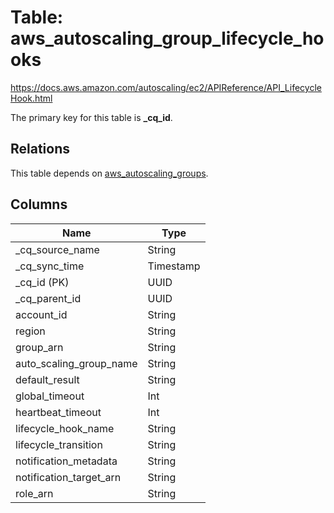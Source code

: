 # Table: aws_autoscaling_group_lifecycle_hooks

https://docs.aws.amazon.com/autoscaling/ec2/APIReference/API_LifecycleHook.html

The primary key for this table is **_cq_id**.

## Relations
This table depends on [aws_autoscaling_groups](aws_autoscaling_groups.md).

## Columns
| Name          | Type          |
| ------------- | ------------- |
|_cq_source_name|String|
|_cq_sync_time|Timestamp|
|_cq_id (PK)|UUID|
|_cq_parent_id|UUID|
|account_id|String|
|region|String|
|group_arn|String|
|auto_scaling_group_name|String|
|default_result|String|
|global_timeout|Int|
|heartbeat_timeout|Int|
|lifecycle_hook_name|String|
|lifecycle_transition|String|
|notification_metadata|String|
|notification_target_arn|String|
|role_arn|String|